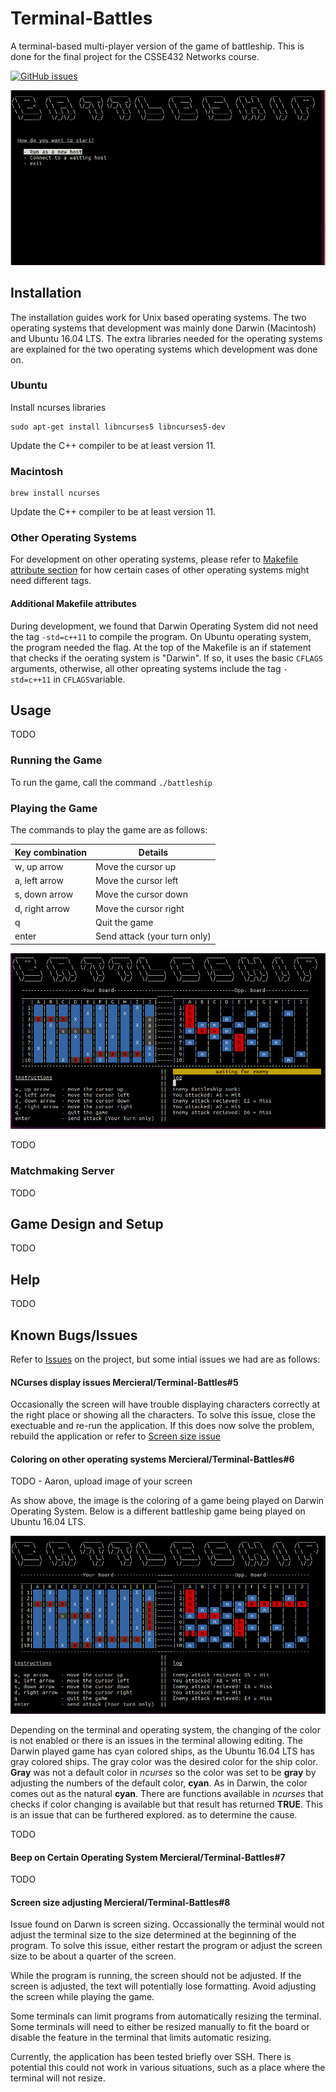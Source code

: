 # Terminal-Battles
A terminal-based multi-player version of the game of battleship. This is done for the final project for the CSSE432 Networks course.

[![GitHub issues](https://img.shields.io/github/issues/mercieral/Terminal-Battles.svg?style=plastic)](https://github.com/Mercieral/Terminal-Battles/issues)

![Battleship splash screen](https://raw.githubusercontent.com/Mercieral/Terminal-Battles/master/images/splash_screen.png)

## Installation

The installation guides work for Unix based operating systems. The two operating systems that development was mainly done Darwin (Macintosh) and Ubuntu 16.04 LTS. The extra libraries needed for the operating systems are explained for the two operating systems which development was done on. 

### Ubuntu

Install ncurses libraries

```shell
sudo apt-get install libncurses5 libncurses5-dev
```

Update the C++ compiler to be at least version 11.

### Macintosh

```shell
brew install ncurses
```

Update the C++ compiler to be at least version 11.

### Other Operating Systems

For development on other operating systems, please refer to [Makefile attribute section](#additional-makefile-attributes) for how certain cases of other operating systems might need different tags. 

#### Additional Makefile attributes

During development, we found that Darwin Operating System did not need the tag ` -std=c++11 ` to compile the program. On Ubuntu operating system, the program needed the flag. At the top of the Makefile is an if statement that checks if the oerating system is "Darwin". If so, it uses the basic ` CFLAGS ` arguments, otherwise, all other opreating systems include the tag ` -std=c++11 ` in ` CFLAGS `variable. 

## Usage

TODO

### Running the Game

To run the game, call the command ` ./battleship `

### Playing the Game

The commands to play the game are as follows:

| Key combination | Details |
| ------- | ------- |
| w, up arrow |Move the cursor up |
| a, left arrow | Move the cursor left |
| s, down arrow | Move the cursor down |
| d, right arrow | Move the cursor right |
| q | Quit the game |
| enter | Send attack (your turn only) |

![You sunk my battleship!](https://raw.githubusercontent.com/Mercieral/Terminal-Battles/master/images/battleship_sunk.png)

TODO


### Matchmaking Server

TODO

## Game Design and Setup

TODO

## Help

TODO

## Known Bugs/Issues

Refer to [Issues](https://github.com/Mercieral/Terminal-Battles/issues) on the project, but some intial issues we had are as follows:

#### NCurses display issues Mercieral/Terminal-Battles#5

Occasionally the screen will have trouble displaying characters correctly at the right place or showing all the characters. To solve this issue, close the exectuable and re-run the application. If this does now solve the problem, rebuild the application or refer to [Screen size issue](#screen-size-adjusting)

#### Coloring on other operating systems Mercieral/Terminal-Battles#6

TODO - Aaron, upload image of your screen

As show above, the image is the coloring of a game being played on Darwin Operating System. Below is a different battleship game being played on Ubuntu 16.04 LTS.

![Image with board played on](https://raw.githubusercontent.com/Mercieral/Terminal-Battles/master/images/fuller_board.png)

Depending on the terminal and operating system, the changing of the color is not enabled or there is an issues in the terminal allowing editing. The Darwin played game has cyan colored ships, as the Ubuntu 16.04 LTS has gray colored ships. The gray color was the desired color for the ship color. **Gray** was not a default color in *ncurses* so the color was set to be **gray** by adjusting the numbers of the default color, **cyan**. As in Darwin, the color comes out as the natural **cyan**. There are functions available in *ncurses* that checks if color changing is available but that result has returned **TRUE**. This is an issue that can be furthered explored. as to determine the cause.

TODO

#### Beep on Certain Operating System Mercieral/Terminal-Battles#7

TODO

#### Screen size adjusting Mercieral/Terminal-Battles#8

Issue found on Darwn is screen sizing. Occassionally the terminal would not adjust the terminal size to the size determined at the beginning of the program. To solve this issue, either restart the program or adjust the screen size to be about a quarter of the screen. 

While the program is running, the screen should not be adjusted. If the screen is adjusted, the text will potentially lose formatting. Avoid adjusting the screen while playing the game. 

Some terminals can limit programs from automatically resizing the terminal. Some terminals will need to either be resized manually to fit the board or disable the feature in the terminal that limits automatic resizing. 

Currently, the application has been tested briefly over SSH. There is potential this could not work in various situations, such as a place where the terminal will not resize. 
